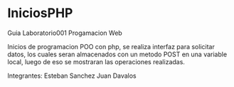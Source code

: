 # IniciosPHP
Guia Laboratorio001 Progamacion Web

Inicios de programacion POO con php, se realiza interfaz para solicitar 
datos, los cuales seran almacenados con un metodo POST en una variable local, luego de eso
se mostraran las operaciones realizadas.

Integrantes:
Esteban Sanchez
Juan Davalos